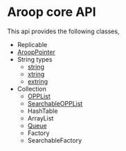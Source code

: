 Aroop core API
=================

This api provides the following classes,

- Replicable 
- [AroopPointer](arooppointer.md)
- String types
	- [string](xtring.md#string)
	- [xtring](xtring.md#xtring)
	- [extring](xtring.md#extring)
- Collection
	- [OPPList](opplist.md)
	- [SearchableOPPList](opplist.md#searchableopplist)
	- HashTable
	- ArrayList
	- [Queue](queue.md)
	- Factory
	- SearchableFactory

